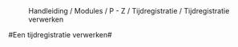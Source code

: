 <properties>
	<page>
		<title>Tijdregistratie</title>
	</page>
	<menu>
		<position>Handleiding / Modules / P - Z / Tijdregistratie / Tijdregistratie verwerken</position>  
		<title>Introductie</title>
	</menu>
</properties>

#Een tijdregistratie verwerken#
<description>
